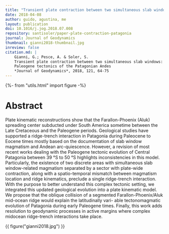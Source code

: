 ```yaml
---
title: "Transient plate contraction between two simultaneous slab windows: Insights from Paleogene tectonics of the Patagonian Andes"
date: 2018-04-08
author: guido, agustina, me
layout: publication
doi: 10.1016/j.jog.2018.07.008
repository: santisoler/paper-plate-contraction-patagonia
journal: Journal of Geodynamics
thumbnail: gianni2018-thumbnail.jpg
inreview: false
citation.md: |
    Gianni, G.; Pesce, A. & Soler, S.
    Transient plate contraction between two simultaneous slab windows: Insights from
    Paleogene tectonics of the Patagonian Andes
    *Journal of Geodynamics*, 2018, 121, 64-75
---
```

{%- from "utils.html" import figure -%}

# Abstract

Plate kinematic reconstructions show that the Farallon-Phoenix (Aluk) spreading
center subducted under South America sometime between the Late Cretaceous and
the Paleogene periods. Geological studies have supported a ridge-trench
interaction in Patagonia during Paleocene to Eocene times mostly based on the
documentation of slab window magmatism and Andean arc-quiescence.  However, a
revision of most recent works dealing with the Paleogene tectonic evolution of
Central Patagonia between 39 °S to 50 °S highlights inconsistencies in this
model. Particularly, the existence of two discrete areas with simultaneous slab
window-related magmatism separated by a sector with plate-wide contraction,
along with a spatio-temporal mismatch between magmatism location and ridge
kinematics, preclude a single ridge-trench interaction. With the purpose to
better understand this complex tectonic setting, we integrated this updated
geological evolution into a plate kinematic model. We propose that the oblique
collision of a segmented Farallon-Phoenix/Aluk mid-ocean ridge would explain
the latitudinally vari- able tectonomagmatic evolution of Patagonia during
early Paleogene times.  Finally, this work adds resolution to geodynamic
processes in active margins where complex midocean ridge-trench interactions
take place.

{{ figure("gianni2018.jpg") }}
